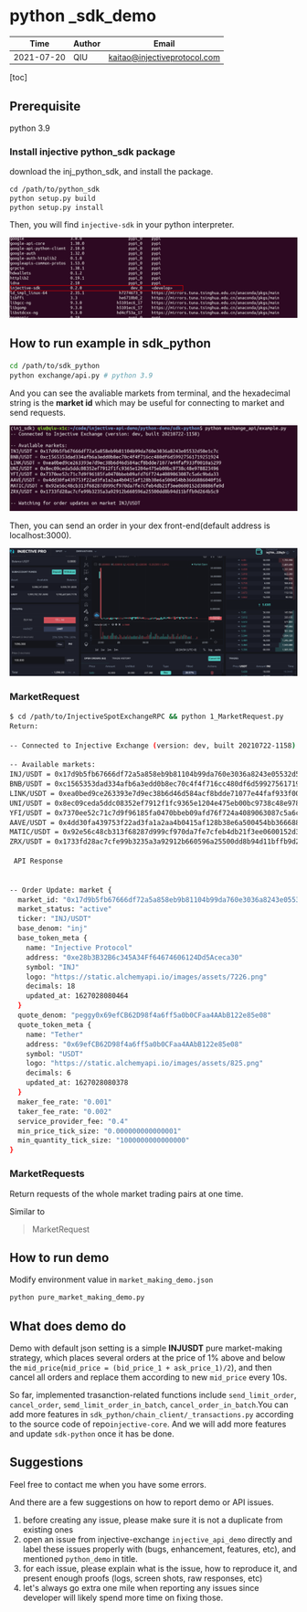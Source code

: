 # python _sdk_demo

| Time       | Author | Email                        |
| ---------- | ------ | ---------------------------- |
| 2021-07-20 | QIU    | kaitao@injectiveprotocol.com |


[toc]

## Prerequisite

python 3.9

### Install injective python_sdk package

download the inj_python_sdk, and install the package.

 ```
 cd /path/to/python_sdk
 python setup.py build
 python setup.py install
 ```

Then, you will find `injective-sdk` in your python interpreter.

![injective_sdk_package](README.assets/injective_sdk_package.png)

## How to run example in sdk_python

```bash
cd /path/to/sdk_python
python exchange/api.py # python 3.9
```

And you can see the avaliable markets from terminal, and the hexadecimal string is the **market id** which may be useful for connecting to market and send requests.

![example](README.assets/example.png)

Then, you can send an order in your dex front-end(default address is localhost:3000).

![market](README.assets/market.png)

### MarketRequest

```bash
$ cd /path/to/InjectiveSpotExchangeRPC && python 1_MarketRequest.py
Return:

-- Connected to Injective Exchange (version: dev, built 20210722-1158)

-- Available markets:
INJ/USDT = 0x17d9b5fb67666df72a5a858eb9b81104b99da760e3036a8243e05532d50e1c7c
BNB/USDT = 0xc1565353dad334afb6a3edd0b8ec70c4f4f716cc480df6d59927561719251924
LINK/USDT = 0xea0bed9ce263393e7d9ec38b6d46d584acf8bdde71077e44faf933f0010a5299
UNI/USDT = 0x8ec09ceda5ddc08352ef7912f1fc9365e1204e475eb00bc9738c48e978823496
YFI/USDT = 0x7370ee52c71c7d9f96185fa0470bbeb09afd76f724a4089063087c5a6c9bda33
AAVE/USDT = 0x4dd30fa439753f22ad3fa1a2aa4b0415af128b38e6a500454bb3666886040f16
MATIC/USDT = 0x92e56c48cb313f68287d999cf970da7fe7cfeb4db21f3ee0600152d30886fe9d
ZRX/USDT = 0x1733fd28ac7cfe99b3235a3a92912b660596a25500dd8b94d11bffb9d264b5c9

 API Response  


-- Order Update: market {
  market_id: "0x17d9b5fb67666df72a5a858eb9b81104b99da760e3036a8243e05532d50e1c7c"
  market_status: "active"
  ticker: "INJ/USDT"
  base_denom: "inj"
  base_token_meta {
    name: "Injective Protocol"
    address: "0xe28b3B32B6c345A34Ff64674606124Dd5Aceca30"
    symbol: "INJ"
    logo: "https://static.alchemyapi.io/images/assets/7226.png"
    decimals: 18
    updated_at: 1627028080464
  }
  quote_denom: "peggy0x69efCB62D98f4a6ff5a0b0CFaa4AAbB122e85e08"
  quote_token_meta {
    name: "Tether"
    address: "0x69efCB62D98f4a6ff5a0b0CFaa4AAbB122e85e08"
    symbol: "USDT"
    logo: "https://static.alchemyapi.io/images/assets/825.png"
    decimals: 6
    updated_at: 1627028080378
  }
  maker_fee_rate: "0.001"
  taker_fee_rate: "0.002"
  service_provider_fee: "0.4"
  min_price_tick_size: "0.000000000000001"
  min_quantity_tick_size: "1000000000000000"
}
```

### MarketRequests

Return requests of the whole market trading pairs at one time.

Similar to  

> MarketRequest



## How to run demo

Modify environment value in `market_making_demo.json`

```bash
python pure_market_making_demo.py
```

## What does demo do

Demo with default json setting is a simple **INJUSDT** pure market-making strategy, which places several orders at the price of 1% above and below the `mid_price`(`mid_price = (bid_price_1 + ask_price_1)/2`), and then cancel all orders and replace them according to new `mid_price` every 10s.



So far, implemented trasanction-related functions include `send_limit_order`, `cancel_order`, `semd_limit_order_in_batch`, `cancel_order_in_batch`.You can add more features in `sdk_python/chain_client/_transactions.py` according to the source code of repo`injective-core`. And we will add more features and update `sdk-python` once it has be done.

## Suggestions

Feel free to contact me when you have some errors.

And there are a few suggestions on how to report demo or API  issues.

1. before creating any issue, please make sure it is not a duplicate from existing ones
2. open an issue from injective-exchange `injective_api_demo` directly and label these issues properly with (bugs, enhancement, features, etc), and mentioned `python_demo` in title.
3. for each issue, please explain what is the issue, how to reproduce it, and present enough proofs (logs, screen shots, raw responses, etc)
4. let's always go extra one mile when reporting any issues since developer will likely spend more time on fixing those.
